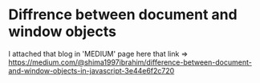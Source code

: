 # **Diffrence between document and window objects**



I attached that blog in 'MEDIUM' page here that link =>
 https://medium.com/@shima1997ibrahim/difference-between-document-and-window-objects-in-javascript-3e44e6f2c720